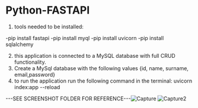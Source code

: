 # Python-FASTAPI

1) tools needed to be installed:

-pip install fastapi
-pip install myql
-pip install uvicorn
-pip install sqlalchemy

2) this application is connected to a MySQL database with full CRUD functionality.
3) Create a MySql database with the following values {id, name, surname, email,password}
4) to run the application run the following command in the terminal: uvicorn index:app --reload


---SEE SCREENSHOT FOLDER FOR REFERENCE---![Capture](https://user-images.githubusercontent.com/58122036/141942929-c469bfa2-51fc-47d8-8c81-31ce9ac504fd.JPG)
![Capture2](https://user-images.githubusercontent.com/58122036/141942937-68cadd9b-eee5-4dc8-b67c-f9ae2d2fa009.JPG)
